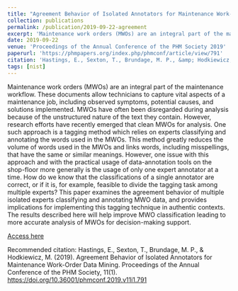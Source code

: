 ```yaml
---
title: "Agreement Behavior of Isolated Annotators for Maintenance Work-Order Data Mining"
collection: publications
permalink: /publication/2019-09-22-agreement
excerpt: 'Maintenance work orders (MWOs) are an integral part of the maintenance workflow. These documents allow technicians to capture vital aspects of a maintenance job, including observed symptoms, potential causes, and solutions implemented. MWOs have often been disregarded during analysis because of the unstructured nature of the text they contain. However, research efforts have recently emerged that clean MWOs for analysis. One such approach is a tagging method which relies on experts classifying and annotating the words used in the MWOs. This method greatly reduces the volume of words used in the MWOs and links words, including misspellings, that have the same or similar meanings. However, one issue with this approach and with the practical usage of data-annotation tools on the shop-floor more generally is the usage of only one expert annotator at a time. How do we know that the classifications of a single annotator are correct, or if it is, for example, feasible to divide the tagging task among multiple experts? This paper examines the agreement behavior of multiple isolated experts classifying and annotating MWO data, and provides implications for implementing this tagging technique in authentic contexts. The results described here will help improve MWO classification leading to more accurate analysis of MWOs for decision-making support.'
date: 2019-09-22
venue: 'Proceedings of the Annual Conference of the PHM Society 2019'
paperurl: 'https://phmpapers.org/index.php/phmconf/article/view/791'
citation: 'Hastings, E., Sexton, T., Brundage, M. P., &amp; Hodkiewicz, M. (2019). Agreement Behavior of Isolated Annotators for Maintenance Work-Order Data Mining. Proceedings of the Annual Conference of the PHM Society, 11(1). https://doi.org/10.36001/phmconf.2019.v11i1.791'
tags: [nist]
---
```


Maintenance work orders (MWOs) are an integral part of the maintenance workflow. These documents allow technicians to capture vital aspects of a maintenance job, including observed symptoms, potential causes, and solutions implemented. MWOs have often been disregarded during analysis because of the unstructured nature of the text they contain. However, research efforts have recently emerged that clean MWOs for analysis. One such approach is a tagging method which relies on experts classifying and annotating the words used in the MWOs. This method greatly reduces the volume of words used in the MWOs and links words, including misspellings, that have the same or similar meanings. However, one issue with this approach and with the practical usage of data-annotation tools on the shop-floor more generally is the usage of only one expert annotator at a time. How do we know that the classifications of a single annotator are correct, or if it is, for example, feasible to divide the tagging task among multiple experts? This paper examines the agreement behavior of multiple isolated experts classifying and annotating MWO data, and provides implications for implementing this tagging technique in authentic contexts. The results described here will help improve MWO classification leading to more accurate analysis of MWOs for decision-making support.

[Access here](https://phmpapers.org/index.php/phmconf/article/view/791)

Recommended citation: Hastings, E., Sexton, T., Brundage, M. P., & Hodkiewicz, M. (2019). Agreement Behavior of Isolated Annotators for Maintenance Work-Order Data Mining. Proceedings of the Annual Conference of the PHM Society, 11(1). https://doi.org/10.36001/phmconf.2019.v11i1.791